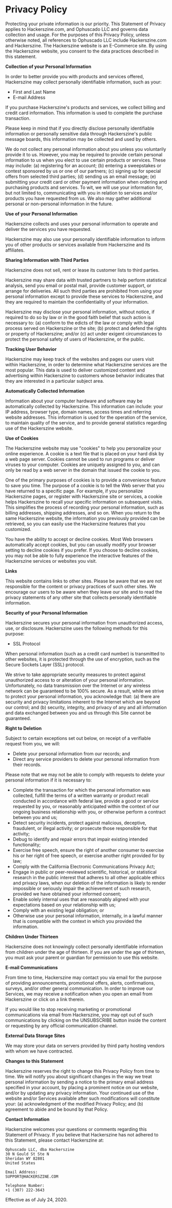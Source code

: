 <!-- status: Published -->
<!-- created: 2020-07-24 13:37:00+00:00 -->
<!-- language: en -->
<!-- title: Privacy Policy -->

# Privacy Policy

Protecting your private information is our priority. This Statement of Privacy applies to Hackerszine.com, and Ophuscado LLC and governs data collection and usage. For the purposes of this Privacy Policy, unless otherwise noted, all references to Ophuscado LLC include Hackerszine.com and Hackerszine. The Hackerszine website is an E-Commerce site. By using the Hackerszine website, you consent to the data practices described in this statement.

**Collection of your Personal Information**

In order to better provide you with products and services offered, Hackerszine may collect personally identifiable information, such as your:

- First and Last Name
- E-mail Address

If you purchase Hackerszine's products and services, we collect billing and credit card information. This information is used to complete the purchase transaction.

Please keep in mind that if you directly disclose personally identifiable information or personally sensitive data through Hackerszine's public message boards, this information may be collected and used by others.

We do not collect any personal information about you unless you voluntarily provide it to us. However, you may be required to provide certain personal information to us when you elect to use certain products or services. These may include: (a) registering for an account; (b) entering a sweepstakes or contest sponsored by us or one of our partners; (c) signing up for special offers from selected third parties; (d) sending us an email message; (e) submitting your credit card or other payment information when ordering and purchasing products and services. To wit, we will use your information for, but not limited to, communicating with you in relation to services and/or products you have requested from us. We also may gather additional personal or non-personal information in the future.

**Use of your Personal Information**

Hackerszine collects and uses your personal information to operate and deliver the services you have requested.

Hackerszine may also use your personally identifiable information to inform you of other products or services available from Hackerszine and its affiliates.

**Sharing Information with Third Parties**

Hackerszine does not sell, rent or lease its customer lists to third parties.

Hackerszine may share data with trusted partners to help perform statistical analysis, send you email or postal mail, provide customer support, or arrange for deliveries. All such third parties are prohibited from using your personal information except to provide these services to Hackerszine, and they are required to maintain the confidentiality of your information.

Hackerszine may disclose your personal information, without notice, if required to do so by law or in the good faith belief that such action is necessary to: (a) conform to the edicts of the law or comply with legal process served on Hackerszine or the site; (b) protect and defend the rights or property of Hackerszine; and/or (c) act under exigent circumstances to protect the personal safety of users of Hackerszine, or the public.

**Tracking User Behavior**

Hackerszine may keep track of the websites and pages our users visit within Hackerszine, in order to determine what Hackerszine services are the most popular. This data is used to deliver customized content and advertising within Hackerszine to customers whose behavior indicates that they are interested in a particular subject area.

**Automatically Collected Information**

Information about your computer hardware and software may be automatically collected by Hackerszine. This information can include: your IP address, browser type, domain names, access times and referring website addresses. This information is used for the operation of the service, to maintain quality of the service, and to provide general statistics regarding use of the Hackerszine website.

**Use of Cookies**

The Hackerszine website may use "cookies" to help you personalize your online experience. A cookie is a text file that is placed on your hard disk by a web page server. Cookies cannot be used to run programs or deliver viruses to your computer. Cookies are uniquely assigned to you, and can only be read by a web server in the domain that issued the cookie to you.

One of the primary purposes of cookies is to provide a convenience feature to save you time. The purpose of a cookie is to tell the Web server that you have returned to a specific page. For example, if you personalize Hackerszine pages, or register with Hackerszine site or services, a cookie helps Hackerszine to recall your specific information on subsequent visits. This simplifies the process of recording your personal information, such as billing addresses, shipping addresses, and so on. When you return to the same Hackerszine website, the information you previously provided can be retrieved, so you can easily use the Hackerszine features that you customized.

You have the ability to accept or decline cookies. Most Web browsers automatically accept cookies, but you can usually modify your browser setting to decline cookies if you prefer. If you choose to decline cookies, you may not be able to fully experience the interactive features of the Hackerszine services or websites you visit.

**Links**

This website contains links to other sites. Please be aware that we are not responsible for the content or privacy practices of such other sites. We encourage our users to be aware when they leave our site and to read the privacy statements of any other site that collects personally identifiable information.

**Security of your Personal Information**

Hackerszine secures your personal information from unauthorized access, use, or disclosure. Hackerszine uses the following methods for this purpose:

- SSL Protocol

When personal information (such as a credit card number) is transmitted to other websites, it is protected through the use of encryption, such as the Secure Sockets Layer (SSL) protocol.

We strive to take appropriate security measures to protect against unauthorized access to or alteration of your personal information. Unfortunately, no data transmission over the Internet or any wireless network can be guaranteed to be 100% secure. As a result, while we strive to protect your personal information, you acknowledge that: (a) there are security and privacy limitations inherent to the Internet which are beyond our control; and (b) security, integrity, and privacy of any and all information and data exchanged between you and us through this Site cannot be guaranteed.

**Right to Deletion**

Subject to certain exceptions set out below, on receipt of a verifiable request from you, we will:

- Delete your personal information from our records; and
- Direct any service providers to delete your personal information from their records.

Please note that we may not be able to comply with requests to delete your personal information if it is necessary to:

- Complete the transaction for which the personal information was collected, fulfill the terms of a written warranty or product recall conducted in accordance with federal law, provide a good or service requested by you, or reasonably anticipated within the context of our ongoing business relationship with you, or otherwise perform a contract between you and us;
- Detect security incidents, protect against malicious, deceptive, fraudulent, or illegal activity; or prosecute those responsible for that activity;
- Debug to identify and repair errors that impair existing intended functionality;
- Exercise free speech, ensure the right of another consumer to exercise his or her right of free speech, or exercise another right provided for by law;
- Comply with the California Electronic Communications Privacy Act;
- Engage in public or peer-reviewed scientific, historical, or statistical research in the public interest that adheres to all other applicable ethics and privacy laws, when our deletion of the information is likely to render impossible or seriously impair the achievement of such research, provided we have obtained your informed consent;
- Enable solely internal uses that are reasonably aligned with your expectations based on your relationship with us;
- Comply with an existing legal obligation; or
- Otherwise use your personal information, internally, in a lawful manner that is compatible with the context in which you provided the information.

**Children Under Thirteen**

Hackerszine does not knowingly collect personally identifiable information from children under the age of thirteen. If you are under the age of thirteen, you must ask your parent or guardian for permission to use this website.

**E-mail Communications**

From time to time, Hackerszine may contact you via email for the purpose of providing announcements, promotional offers, alerts, confirmations, surveys, and/or other general communication. In order to improve our Services, we may receive a notification when you open an email from Hackerszine or click on a link therein.

If you would like to stop receiving marketing or promotional communications via email from Hackerszine, you may opt out of such communications by clicking on the UNSUBSCRIBE button inside the content or requesting by any official communication channel.

**External Data Storage Sites**

We may store your data on servers provided by third party hosting vendors with whom we have contracted.

**Changes to this Statement**

Hackerszine reserves the right to change this Privacy Policy from time to time. We will notify you about significant changes in the way we treat personal information by sending a notice to the primary email address specified in your account, by placing a prominent notice on our website, and/or by updating any privacy information. Your continued use of the website and/or Services available after such modifications will constitute your: (a) acknowledgment of the modified Privacy Policy; and (b) agreement to abide and be bound by that Policy.

**Contact Information**

Hackerszine welcomes your questions or comments regarding this Statement of Privacy. If you believe that Hackerszine has not adhered to this Statement, please contact Hackerszine at:

    Ophuscado LLC, dba Hackerszine
    30 N Gould St Ste N
    Sheridan WY 82801
    United States

    Email Address:
    SUPPORT@HACKERSZINE.COM

    Telephone Number:
    +1 (307) 222-3643

Effective as of July 24, 2020.
